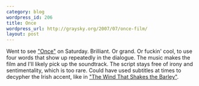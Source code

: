 ```yaml
--- 
category: blog
wordpress_id: 206
title: Once
wordpress_url: http://graysky.org/2007/07/once-film/
layout: post
---
```

Went to see <a href="http://en.wikipedia.org/wiki/Once_%28film%29">"Once"</a> on Saturday. Brilliant. Or grand. Or fuckin' cool, to use four words that show up repeatedly in the dialogue. The music makes the film and I'll likely pick up the soundtrack. The script stays free of irony and sentimentality, which is too rare. Could have used subtitles at times to decypher the Irish accent, like in <a href="http://imdb.com/title/tt0460989/">"The Wind That Shakes the Barley"</a>.
